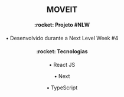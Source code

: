 <h2 align="center">
   MOVEIT
</h2>

<h4 align="center">:rocket: Projeto #NLW</h4>
<p align="center">• Desenvolvido durante a Next Level Week #4<p>

<h4 align="center">:rocket: Tecnologias</h4>
<p align="center">• React JS<p>
<p align="center">• Next<p>
<p align="center">• TypeScript<p>
